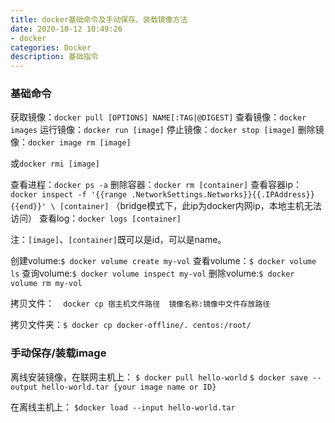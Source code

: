 ```yaml
---
title: docker基础命令及手动保存、装载镜像方法
date: 2020-10-12 10:49:26
- docker
categories: Docker
description: 基础指令
---
```


### 基础命令
获取镜像：`docker pull [OPTIONS] NAME[:TAG|@DIGEST]`
查看镜像：`docker images`
运行镜像：`docker run [image]`
停止镜像：`docker stop [image]`
删除镜像：`docker image rm [image]`

或`docker rmi [image]`

查看进程：`docker ps -a`
删除容器：`docker rm [container]`
查看容器ip：`docker inspect -f '{{range .NetworkSettings.Networks}}{{.IPAddress}}{{end}}' \ [container]`
（bridge模式下，此ip为docker内网ip，本地主机无法访问）
查看log：`docker logs [container]`

注：`[image]`、`[container]`既可以是id，可以是name。

创建volume:`$ docker volume create my-vol`
查看volume：`$ docker volume ls`
查询volume:`$ docker volume inspect my-vol`
删除volume:`$ docker volume rm my-vol`



拷贝文件：`  docker cp 宿主机文件路径  镜像名称:镜像中文件存放路径`

拷贝文件夹：`$ docker cp docker-offline/. centos:/root/`

### 手动保存/装载image
离线安装镜像，在联网主机上：
`$ docker pull hello-world`
`$ docker save --output hello-world.tar {your image name or ID}`

在离线主机上：
`$docker load --input hello-world.tar`